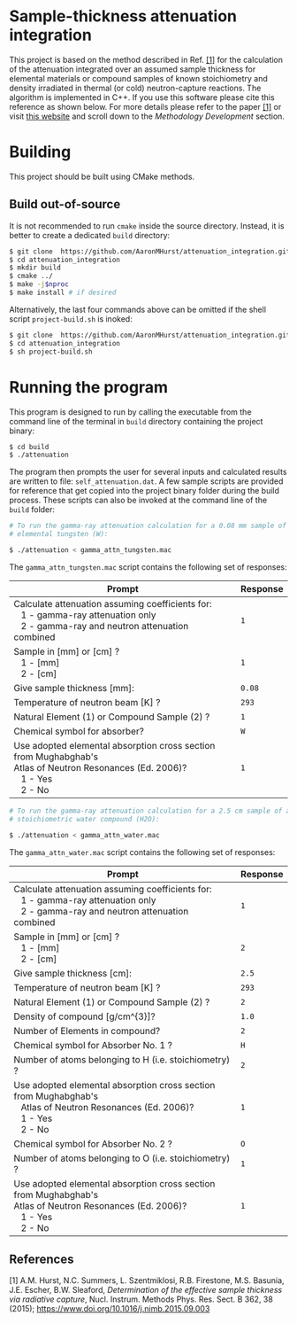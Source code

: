 # Sample-thickness attenuation integration

This project is based on the method described in Ref. [[1]](#1) for the calculation of the attenuation integrated over an assumed sample thickness for elemental materials or compound samples of known stoichiometry and density irradiated in thermal (or cold) neutron-capture reactions.  The algorithm is implemented in C++.  If you use this software please cite this reference as shown below.  For more details please refer to the paper [[1]](#1) or visit [this website](https://nucleardata.berkeley.edu/research/thermal_capture.html) and scroll down to the *Methodology Development* section.

# Building

This project should be built using CMake methods.

## Build out-of-source

It is not recommended to run `cmake` inside the source directory.  Instead, it is better to create a dedicated `build` directory:

```Bash
$ git clone  https://github.com/AaronMHurst/attenuation_integration.git
$ cd attenuation_integration
$ mkdir build
$ cmake ../
$ make -j$nproc
$ make install # if desired
```

Alternatively, the last four commands above can be omitted if the shell script `project-build.sh` is inoked:

```Bash
$ git clone  https://github.com/AaronMHurst/attenuation_integration.git
$ cd attenuation_integration
$ sh project-build.sh
```

# Running the program

This program is designed to run by calling the executable from the command line of the terminal in `build` directory containing the project binary:

```Bash
$ cd build
$ ./attenuation
```

The program then prompts the user for several inputs and calculated results are written to file: `self_attenuation.dat`.  A few sample scripts are provided for reference that get copied into the project binary folder during the build process.  These scripts can also be invoked at the command line of the `build` folder:

```Bash
# To run the gamma-ray attenuation calculation for a 0.08 mm sample of pure
# elemental tungsten (W):

$ ./attenuation < gamma_attn_tungsten.mac
```
The `gamma_attn_tungsten.mac` script contains the following set of responses:

| Prompt | Response |
| --- | --- |
| Calculate attenuation assuming coefficients for:<br /> &nbsp;&nbsp; 1 - gamma-ray attenuation only<br /> &nbsp;&nbsp; 2 - gamma-ray and neutron attenuation combined | `1` |
| Sample in [mm] or [cm] ?<br /> &nbsp;&nbsp; 1 - [mm]<br /> &nbsp;&nbsp; 2 - [cm] | `1` |
| Give sample thickness [mm]: | `0.08` |
| Temperature of neutron beam [K] ? | `293` |
| Natural Element (1) or Compound Sample (2) ? | `1` |
| Chemical symbol for absorber? | `W` |
| Use adopted elemental absorption cross section from Mughabghab's<br /> Atlas of Neutron Resonances (Ed. 2006)?<br /> &nbsp;&nbsp; 1 - Yes<br /> &nbsp;&nbsp; 2 - No | `1` |


```Bash
# To run the gamma-ray attenuation calculation for a 2.5 cm sample of a 
# stoichiometric water compound (H2O):

$ ./attenuation < gamma_attn_water.mac 
```

The `gamma_attn_water.mac` script contains the following set of responses:

| Prompt | Response |
| --- | --- |
| Calculate attenuation assuming coefficients for:<br /> &nbsp;&nbsp; 1 - gamma-ray attenuation only<br /> &nbsp;&nbsp; 2 - gamma-ray and neutron attenuation combined | `1` |
| Sample in [mm] or [cm] ?<br /> &nbsp;&nbsp; 1 - [mm]<br /> &nbsp;&nbsp; 2 - [cm] | `2` |
| Give sample thickness [cm]: | `2.5` |
| Temperature of neutron beam [K] ? | `293` |
| Natural Element (1) or Compound Sample (2) ? | `2` |
| Density of compound [g/cm^{3}]? | `1.0` |
| Number of Elements in compound? | `2` |
| Chemical symbol for Absorber No. 1 ? | `H` |
| Number of atoms belonging to H (i.e. stoichiometry) ? | `2` |
| Use adopted elemental absorption cross section from Mughabghab's<br /> &nbsp;&nbsp; Atlas of Neutron Resonances (Ed. 2006)?<br /> &nbsp;&nbsp; 1 - Yes<br /> &nbsp;&nbsp; 2 - No | `1` |
| Chemical symbol for Absorber No. 2 ? | `O` |
| Number of atoms belonging to O (i.e. stoichiometry) ? | `1` |
| Use adopted elemental absorption cross section from Mughabghab's<br /> Atlas of Neutron Resonances (Ed. 2006)?<br /> &nbsp;&nbsp; 1 - Yes<br /> &nbsp;&nbsp; 2 - No | `1` |

## References
<a id="1">[1]</a>
A.M. Hurst, N.C. Summers, L. Szentmiklosi, R.B. Firestone, M.S. Basunia, J.E. Escher, B.W. Sleaford,
*Determination of the effective sample thickness via radiative capture*,
Nucl. Instrum. Methods Phys. Res. Sect. B 362, 38 (2015);
https://www.doi.org/10.1016/j.nimb.2015.09.003

